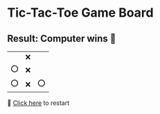 # Tic-Tac-Toe Game Board
## Result: Computer wins 🤖
|   |   |   |
|---|---|---|
|  |❌ |  |
|⭕ |❌ |  |
|⭕ |❌ |⭕ |

🔄 [Click here](EEEEEEEEE.md) to restart